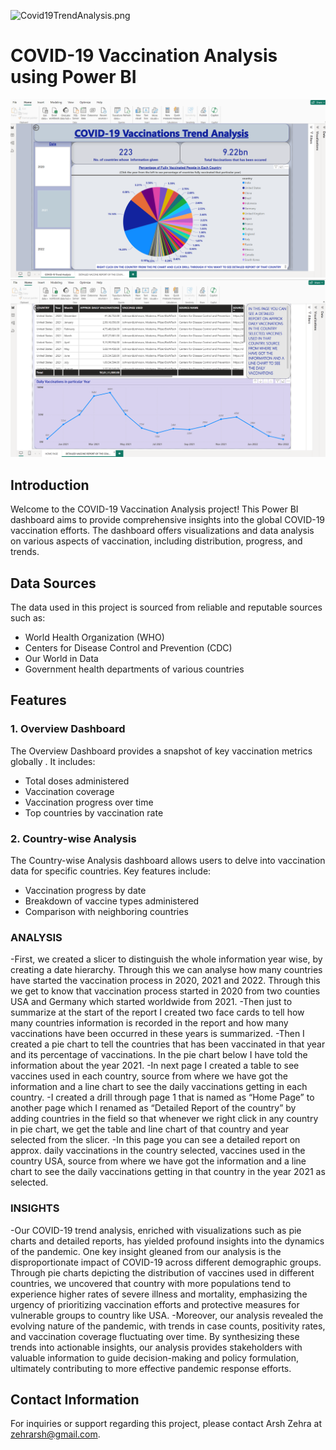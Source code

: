 ![Covid19TrendAnalysis.png](https://rushter.com/counter.svg)
# COVID-19 Vaccination Analysis using Power BI
![Alt Text](Covid19TrendAnalysis.png)
![Alt Text](DetailedVaccineReportofthecountryselected.png)


## Introduction

Welcome to the COVID-19 Vaccination Analysis project! This Power BI dashboard aims to provide comprehensive insights into the global COVID-19 vaccination efforts. The dashboard offers visualizations and data analysis on various aspects of vaccination, including distribution, progress, and trends.

## Data Sources

The data used in this project is sourced from reliable and reputable sources such as:

- World Health Organization (WHO)
- Centers for Disease Control and Prevention (CDC)
- Our World in Data
- Government health departments of various countries

## Features

### 1. Overview Dashboard

The Overview Dashboard provides a snapshot of key vaccination metrics globally . It includes:

- Total doses administered
- Vaccination coverage
- Vaccination progress over time
- Top countries by vaccination rate

### 2. Country-wise Analysis

The Country-wise Analysis dashboard allows users to delve into vaccination data for specific countries. Key features include:

- Vaccination progress by date
- Breakdown of vaccine types administered
- Comparison with neighboring countries
### ANALYSIS
-First, we created a slicer to distinguish the whole information year wise, by creating a date hierarchy. Through this we can analyse how many countries have started the vaccination process in 2020, 2021 and 2022. Through this we get to know that vaccination process started in 2020 from two counties USA and Germany which started worldwide from 2021.
-Then just to summarize at the start of the report I created two face cards to tell how many countries information is recorded in the report and how many vaccinations have been occurred in these years is summarized.
-Then I created a pie chart to tell the countries that has been vaccinated in that year and its percentage of vaccinations. In the pie chart below I have told the information about the year 2021. 
-In next page I created a table to see vaccines used in each country, source from where we have got the information and a line chart to see the daily vaccinations getting in each country.
-I created a drill through page 1 that is named as “Home Page” to another page which I renamed as “Detailed Report of the country” by adding countries in the field so that whenever we right click in any country in pie chart, we get the table and line chart of that country and year selected from the slicer.
-In this page you can see a detailed report on approx. daily vaccinations in the country selected, vaccines used in the country USA, source from where we have got the information and a line chart to see the daily vaccinations getting in that country in the year 2021 as selected.

### INSIGHTS
-Our COVID-19 trend analysis, enriched with visualizations such as pie charts and detailed reports, has yielded profound insights into the dynamics of the pandemic. One key insight gleaned from our analysis is the disproportionate impact of COVID-19 across different demographic groups. Through pie charts depicting the distribution of vaccines used in different countries, we uncovered that country with more populations tend to experience higher rates of severe illness and mortality, emphasizing the urgency of prioritizing vaccination efforts and protective measures for vulnerable groups to country like USA.
-Moreover, our analysis revealed the evolving nature of the pandemic, with trends in case counts, positivity rates, and vaccination coverage fluctuating over time. By synthesizing these trends into actionable insights, our analysis provides stakeholders with valuable information to guide decision-making and policy formulation, ultimately contributing to more effective pandemic response efforts.

## Contact Information

For inquiries or support regarding this project, please contact Arsh Zehra at zehrarsh@gmail.com.


